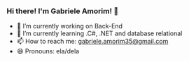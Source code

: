 ### Hi there! I'm Gabriele Amorim! 👋



- 🔭 I’m currently working on Back-End
- 🌱 I’m currently learning .C#, .NET and database relational
- 📫 How to reach me: gabriele.amorim35@gmail.com
- 😄 Pronouns: ela/dela
